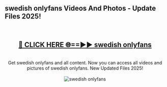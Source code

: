 <h2>swedish onlyfans Videos And Photos - Update Files 2025!</h2>
<br>
<div align="center">
<h2><a href="https://linkcuts.com/hfmhzwbr" rel="nofollow">🔴 CLICK HERE 🌐==►► swedish onlyfans</a></h2>
<br>
Get swedish onlyfans and all content. Now you can access all videos and pictures of swedish onlyfans. New Updated Files 2025!
<br>
<br>
<a href="https://linkcuts.com/hfmhzwbr" rel="nofollow" data-target="animated-image.originalLink"><img src="https://i.ibb.co.com/WyWwxjT/player-gif2.gif" alt="swedish onlyfans" style="max-width: 100%; display: inline-block;" data-target="animated-image.originalImage"></a>
</div>
<br>